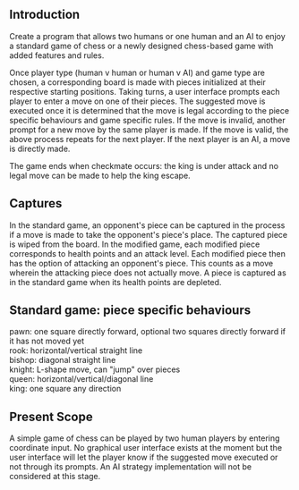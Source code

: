 ## Introduction
Create a program that allows two humans or one human and an AI to enjoy a standard game of chess or a newly designed 
chess-based game with added features and rules.

Once player type (human v human or human v AI) and game type are chosen, a corresponding board is made with 
pieces initialized at their respective starting positions. Taking turns, a user interface prompts each player to enter 
a move on one of their pieces. The suggested move is executed once it is determined that the move is legal according to 
the piece specific behaviours and game specific rules. If the move is invalid, another prompt for a new move by the same 
player is made. If the move is valid, the above process repeats for the next player. If the next player is an AI, a move 
is directly made. 

The game ends when checkmate occurs: the king is under attack and no legal move can be made to help the king escape.

## Captures

In the standard game, an opponent's piece can be captured in the process if a move is made to take the opponent's 
piece's place. The captured piece is wiped from the board. In the modified game, each modified piece corresponds to 
health points and an attack level. Each modified piece then has the option of attacking an opponent's piece. This counts 
as a move wherein the attacking piece does not actually move. A piece is captured as in the standard game when its 
health points are depleted.

## Standard game: piece specific behaviours
pawn: one square directly forward, optional two squares directly forward if it has not moved yet  
  rook: horizontal/vertical straight line  
  bishop: diagonal straight line  
  knight: L-shape move, can "jump" over pieces  
  queen: horizontal/vertical/diagonal line  
  king: one square any direction

## Present Scope
A simple game of chess can be played by two human players by entering coordinate input. No graphical user interface 
exists at the moment but the user interface will let the player know if the suggested move executed or not through its 
prompts. An AI strategy implementation will not be considered at this stage.
